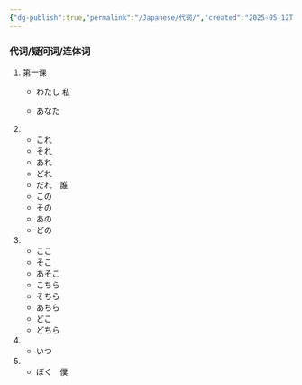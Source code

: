 ```yaml
---
{"dg-publish":true,"permalink":"/Japanese/代词/","created":"2025-05-12T21:46:31.510+08:00","updated":"2025-05-12T21:58:48.651+08:00"}
---
```


### 代词/疑问词/连体词

1. 第一课
	- わたし	私

	- あなた

2. 
   - これ
   - それ
   - あれ
   - どれ
   - だれ　誰
   - この
   - その
   - あの
   - どの

3. 
   - ここ
   - そこ
   - あそこ
   - こちら
   - そちら
   - あちら
   - どこ
   - どちら

4. 
   - いつ

1. 
	- ぼく　僕
